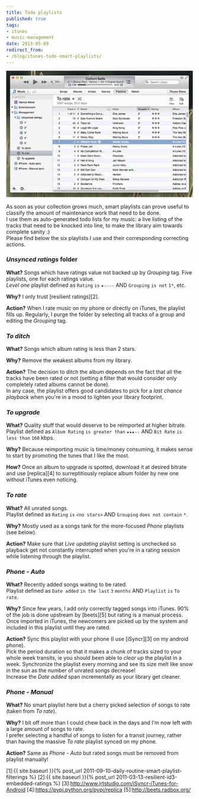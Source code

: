 ```yaml
---
title: Todo playlists
published: true
tags:
- itunes
- music-management
date: 2013-05-09
redirect_from:
- /blog/itunes-todo-smart-playlists/
---
```


![iTunes screenshot with playlists in sidebar](/public/img/posts/management_playlists.jpg)

As soon as your collection grows much, smart playlists can prove useful to classify the amount of maintenance work that need to be done.  
I use them as auto-generated todo lists for my music: a live listing of the tracks that need to be knocked into line, to make the library aim towards complete sanity :)  
Please find below the six playlists I use and their corresponding correcting actions. 

### *Unsynced ratings* folder

**What?** Songs which have ratings value not backed up by *Grouping* tag.
Five playlists, one for each ratings value.  
*Level one* playlist defined as `Rating` `is` `★☆☆☆☆` AND `Grouping` `is not` `1*`, etc.
  
**Why?** I only trust [resilient ratings][2].  

**Action?** When I rate music on my phone or directly on iTunes, the playlist fills up. Regularly, I purge the folder by selecting all tracks of a group and editing the *Grouping* tag.

### *To ditch*

**What?** Songs which album rating is less than 2 stars.  

**Why?** Remove the weakest albums from my library.  

**Action?** The decision to ditch the album depends on the fact that all the tracks have been rated or not (setting a filter that would consider only completely rated albums cannot be done).  
In any case, the playlist offers good candidates to pick for a *last chance playback* when you're in a mood to lighten your library footprint.

### *To upgrade*

**What?** Quality stuff that would deserve to be reimported at higher bitrate.  
Playlist defined as `Album Rating` `is greater than` `★★★☆☆` AND `Bit Rate` `is less than` `160` kbps.  

**Why?** Because reimporting music is time/money consuming, it makes sense to start by promoting the tunes that I like the most.  

**How?** Once an album to upgrade is spotted, download it at desired bitrate
and use [replica][4] to surreptitiously replace album folder by new one without iTunes even noticing.

### *To rate*

**What?** All unrated songs.  
Playlist defined as `Rating` `is` `<no stars>` AND `Grouping` `does not contain` `*`.   

**Why?** Mostly used as a songs tank for the more-focused *Phone* playlists (see below).  

**Action?**  Make sure that *Live updating* playlist setting is unchecked so playback get not constantly interrupted when you're in a rating session while listening through the playlist.

### *Phone - Auto*

**What?** Recently added songs waiting to be rated.  
Playlist defined as `Date added` `in the last` `3` `months` AND `Playlist` `is` `To rate`.  

**Why?** Since few years, I add only correctly tagged songs into iTunes. 90% of the job is done upstream by [beets][5] but rating is a manual process. Once imported in iTunes, the newcomers are picked up by the system and included in this playlist until they are rated.

**Action?** Sync this playlist with your phone (I use [iSyncr][3] on my android phone).  
Pick the period duration so that it makes a chunk of tracks sized to your whole week transits, ie you should been able to *clear up* the playlist in a week.
Synchronize the playlist every morning and see its size melt like snow in the sun as the number of unrated songs decrease!  
Increase the *Date added* span incrementally as your library get cleaner.

### *Phone - Manual*

**What?** No smart playlist here but a cherry picked selection of songs to rate (taken from *To rate*).

**Why?** I bit off more than I could chew back in the days and I'm now left with a large amount of songs to rate.  
I prefer selecting a handful of songs to listen for a transit journey, rather than having the massive *To rate* playlist synced on my phone.

**Action?** Same as *Phone - Auto* but rated songs must be removed from playlist manually! 
 

[1]:{{ site.baseurl }}{% post_url 2011-09-10-daily-routine-smart-playlist-filterings %} 
[2]:{{ site.baseurl }}{% post_url 2011-03-13-resilient-id3-embedded-ratings %}
[3]:http://www.jrtstudio.com/iSyncr-iTunes-for-Android
[4]:https://pypi.python.org/pypi/replica
[5]:http://beets.radbox.org/
